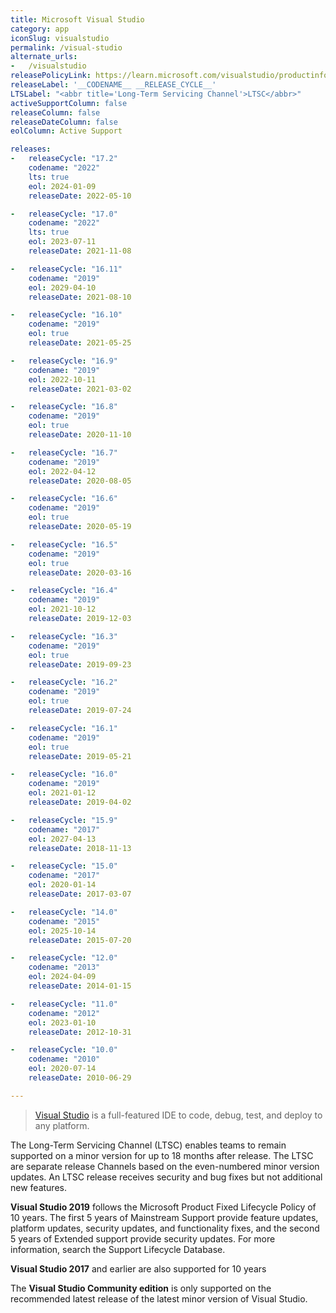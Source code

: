 ```yaml
---
title: Microsoft Visual Studio
category: app
iconSlug: visualstudio
permalink: /visual-studio
alternate_urls:
-   /visualstudio
releasePolicyLink: https://learn.microsoft.com/visualstudio/productinfo/vs-servicing
releaseLabel: '__CODENAME__ __RELEASE_CYCLE__'
LTSLabel: "<abbr title='Long-Term Servicing Channel'>LTSC</abbr>"
activeSupportColumn: false
releaseColumn: false
releaseDateColumn: false
eolColumn: Active Support

releases:
-   releaseCycle: "17.2"
    codename: "2022"
    lts: true
    eol: 2024-01-09
    releaseDate: 2022-05-10

-   releaseCycle: "17.0"
    codename: "2022"
    lts: true
    eol: 2023-07-11
    releaseDate: 2021-11-08

-   releaseCycle: "16.11"
    codename: "2019"
    eol: 2029-04-10
    releaseDate: 2021-08-10

-   releaseCycle: "16.10"
    codename: "2019"
    eol: true
    releaseDate: 2021-05-25

-   releaseCycle: "16.9"
    codename: "2019"
    eol: 2022-10-11
    releaseDate: 2021-03-02

-   releaseCycle: "16.8"
    codename: "2019"
    eol: true
    releaseDate: 2020-11-10

-   releaseCycle: "16.7"
    codename: "2019"
    eol: 2022-04-12
    releaseDate: 2020-08-05

-   releaseCycle: "16.6"
    codename: "2019"
    eol: true
    releaseDate: 2020-05-19

-   releaseCycle: "16.5"
    codename: "2019"
    eol: true
    releaseDate: 2020-03-16

-   releaseCycle: "16.4"
    codename: "2019"
    eol: 2021-10-12
    releaseDate: 2019-12-03

-   releaseCycle: "16.3"
    codename: "2019"
    eol: true
    releaseDate: 2019-09-23

-   releaseCycle: "16.2"
    codename: "2019"
    eol: true
    releaseDate: 2019-07-24

-   releaseCycle: "16.1"
    codename: "2019"
    eol: true
    releaseDate: 2019-05-21

-   releaseCycle: "16.0"
    codename: "2019"
    eol: 2021-01-12
    releaseDate: 2019-04-02

-   releaseCycle: "15.9"
    codename: "2017"
    eol: 2027-04-13
    releaseDate: 2018-11-13

-   releaseCycle: "15.0"
    codename: "2017"
    eol: 2020-01-14
    releaseDate: 2017-03-07

-   releaseCycle: "14.0"
    codename: "2015"
    eol: 2025-10-14
    releaseDate: 2015-07-20

-   releaseCycle: "12.0"
    codename: "2013"
    eol: 2024-04-09
    releaseDate: 2014-01-15

-   releaseCycle: "11.0"
    codename: "2012"
    eol: 2023-01-10
    releaseDate: 2012-10-31

-   releaseCycle: "10.0"
    codename: "2010"
    eol: 2020-07-14
    releaseDate: 2010-06-29

---
```


> [Visual Studio](https://visualstudio.microsoft.com/) is a full-featured IDE to code, debug, test,
> and deploy to any platform.

The Long-Term Servicing Channel (LTSC) enables teams to remain supported on a minor version for up
to 18 months after release. The LTSC are separate release Channels based on the even-numbered minor
version updates. An LTSC release receives security and bug fixes but not additional new features.

**Visual Studio 2019** follows the Microsoft Product Fixed Lifecycle Policy of 10 years. The first
5 years of Mainstream Support provide feature updates, platform updates, security updates, and
functionality fixes, and the second 5 years of Extended support provide security updates. For more
information, search the Support Lifecycle Database.

**Visual Studio 2017** and earlier are also supported for 10 years

The **Visual Studio Community edition** is only supported on the recommended latest release of the
latest minor version of Visual Studio.
